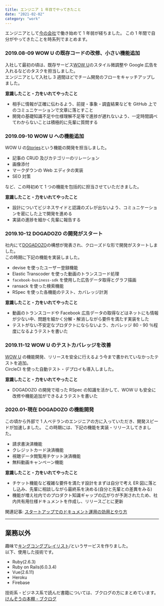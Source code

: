 ```yaml
---
title: エンジニア 1 年目でやってきたこと
date: "2021-02-02"
category: "work"
---
```


エンジニアとして[今の会社](https://www.exest.jp/)で働き始めて 1 年弱が経ちました。
この 1 年間で自分がやってきたことを時系列でまとめます。

### 2019.08-09 WOW U の既存コードの改修、小さい機能追加

入社して最初の頃は、既存サービス[WOW U](https://www.wowu.jp/)のスタイル微調整や Google 広告を入れるなどのタスクを担当しました。  
エンジニアとして入社し 3 週間ほどでチーム開発のフローをキャッチアップしました。

**意識したこと・力をいれてやったこと**

- 相手に情報が正確に伝わるよう、前提・事象・調査結果などを GitHub 上でのコミュニケーションで文章に落とすこと
- 開発の基礎知識不足や仕様理解不足等で進捗が遅れないよう、一定時間調べてわからないことは積極的に先輩に質問する

### 2019.09-10 WOW U への機能追加

WOW U の[Stories](https://www.wowu.jp/stories?locale=ja)という機能の開発を担当しました。

- 記事の CRUD 及びカテゴリーのリレーション
- 画像添付
- マークダウンの Web エディタの実装
- SEO 対策

など、この時初めて 1 つの機能を包括的に担当させていただきました。

**意識したこと・力をいれてやったこと**

- 設計についてビジネスサイドと認識のズレが出ないよう、コミュニケーションを密にした上で開発を進める
- 実装の進捗を細かく先輩に報告する

### 2019.10-12 DOGADOZO の開発がスタート

社内にて[DOGADOZO](http://dogadozo.com/)の構想が発表され、クローズドな形で開発がスタートしました。  
この時期に下記の機能を実装しました。

- devise を使ったユーザー登録機能
- Elastic Transcoder を使った動画のトランスコード処理
- `facebook-business-sdk` を使用した広告データ取得とグラフ描画
- ransack を使った検索機能
- RSpec を使った各機能のテスト、カバレッジ計測

**意識したこと・力をいれてやったこと**

- 動画のトランスコードや Facebook 広告データの取得などはネットにも情報が少ない中、問題を細かく分解・解消しながら要件を満たす実装をした
- テストがない不安定なプロダクトにならないよう、カバレッジ 80 - 90 ％程度になるようテストを書いた

### 2019.11-12 WOW U のテストカバレッジを改善

[WOW U](https://www.wowu.jp/) の機能開発、リリースを安全に行えるよう今まで書かれていなかったテストを追加。  
CircleCI を使った自動テスト・デプロイも導入しました。

**意識したこと・力をいれてやったこと**

- DOGADOZO の開発で培った RSpec の知識を活かして、WOW U も安全に改修や機能追加ができるようテストを書いた

### 2020.01-現在 DOGADOZO の機能開発

この頃から外部で 1 人ベテランのエンジニアの方に入っていただき、開発スピードが加速しました。
この時期には、下記の機能を実装・リリースしてきました。

- 請求書決済機能
- クレジットカード決済機能
- 視聴データ閲覧用チケット決済機能
- 無料動画キャンペーン機能

**意識したこと・力をいれてやったこと**

- チケット機能など複雑な要件を満たす設計をまずは自分で考え ER 図に落とし込み、先輩に相談しながら最終系を決める(自分と先輩との差異をみる)
- 機能が増え社内でのプロダクト知識ギャップの広がりが予測されたため、社内共有用仕様ドキュメントを作成し、リリースごとに更新

関連記事: [スタートアップでのドキュメント運用の効用とやり方](https://kenzoblog.vercel.app/posts/startup-document)

---

## 業務以外

趣味で[キングコングプレイリスト](https://playlist-2bf49.web.app)/というサービスを作りました。  
以下、使用した技術です。

- Ruby(2.6.3)
- Ruby on Rails(6.0.3.4)
- Vue(2.6.11)
- Heroku
- Firebase

技術系・ビジネス系で読んだ書籍については、ブクログの方にまとめています。  
[けんぞうの本棚 - ブクログ](https://booklog.jp/users/4165b902f43abd44)
